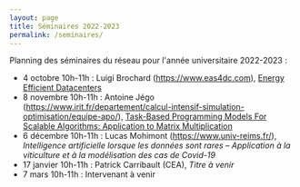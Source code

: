 ```yaml
---
layout: page
title: Séminaires 2022-2023
permalink: /seminaires/
---
```


Planning des séminaires du réseau pour l'année universitaire 2022-2023 :

- 4 octobre 10h-11h : Luigi Brochard (https://www.eas4dc.com), [Energy Efficient Datacenters](/doc/sem_EAS_041022.pdf)
- 8 novembre 10h-11h : Antoine Jégo (https://www.irit.fr/departement/calcul-intensif-simulation-optimisation/equipe-apo/), [Task-Based Programming Models For Scalable Algorithms: Application to Matrix Multiplication](/doc/sem_Jego_081122.pdf)
- 6 décembre 10h-11h : Lucas Mohimont (https://www.univ-reims.fr/), _Intelligence artificielle lorsque les données sont rares – Application à la viticulture et à la modélisation des cas de Covid-19_
- 17 janvier 10h-11h : Patrick Carribault (CEA), _Titre à venir_
- 7 mars 10h-11h : Intervenant à venir

